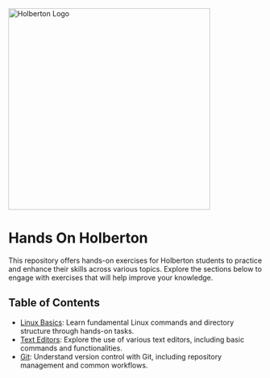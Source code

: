 
<img src="https://ml.globenewswire.com/Resource/Download/a08e6c28-55be-44c8-8461-03544f094b38" alt="Holberton Logo" width="400"/>


# Hands On Holberton

This repository offers hands-on exercises for Holberton students to practice and enhance their skills across various topics. Explore the sections below to engage with exercises that will help improve your knowledge.

## Table of Contents

- [Linux Basics](LinuxFundamentals/): Learn fundamental Linux commands and directory structure through hands-on tasks.
- [Text Editors](TextEditors/): Explore the use of various text editors, including basic commands and functionalities.
- [Git](Git/): Understand version control with Git, including repository management and common workflows.

